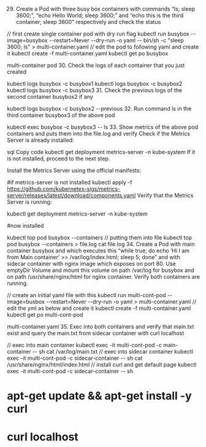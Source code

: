 29. Create a Pod with three busy box containers with commands “ls; sleep 3600;”, “echo Hello World; sleep 3600;” and “echo this is the third container; sleep 3600” respectively and check the status

// first create single container pod with dry run flag
kubectl run busybox --image=busybox --restart=Never --dry-run -o yaml -- bin/sh -c "sleep 3600; ls" > multi-container.yaml
// edit the pod to following yaml and create it
kubectl create -f multi-container.yaml
kubectl get po busybox

multi-container pod
30. Check the logs of each container that you just created

kubectl logs busybox -c busybox1
kubectl logs busybox -c busybox2
kubectl logs busybox -c busybox3
31. Check the previous logs of the second container busybox2 if any

kubectl logs busybox -c busybox2 --previous
32. Run command ls in the third container busybox3 of the above pod

kubectl exec busybox -c busybox3 -- ls
33. Show metrics of the above pod containers and puts them into the file.log and verify
Check if the Metrics Server is already installed:

sql
Copy code
kubectl get deployment metrics-server -n kube-system
If it is not installed, proceed to the next step.

Install the Metrics Server using the official manifests:

#if  metrics-server is not installed
kubectl apply -f https://github.com/kubernetes-sigs/metrics-server/releases/latest/download/components.yaml
Verify that the Metrics Server is running:

kubectl get deployment metrics-server -n kube-system

#now installed

kubectl top pod busybox --containers
// putting them into file
kubectl top pod busybox --containers > file.log
cat file.log
34. Create a Pod with main container busybox and which executes this “while true; do echo ‘Hi I am from Main container’ >> /var/log/index.html; sleep 5; done” and with sidecar container with nginx image which exposes on port 80. Use emptyDir Volume and mount this volume on path /var/log for busybox and on path /usr/share/nginx/html for nginx container. Verify both containers are running.

// create an initial yaml file with this
kubectl run multi-cont-pod --image=busbox --restart=Never --dry-run -o yaml > multi-container.yaml
// edit the yml as below and create it
kubectl create -f multi-container.yaml
kubectl get po multi-cont-pod

multi-container.yaml
35. Exec into both containers and verify that main.txt exist and query the main.txt from sidecar container with curl localhost

// exec into main container
kubectl exec -it  multi-cont-pod -c main-container -- sh
cat /var/log/main.txt
// exec into sidecar container
kubectl exec -it  multi-cont-pod -c sidecar-container -- sh
cat /usr/share/nginx/html/index.html
// install curl and get default page
kubectl exec -it  multi-cont-pod -c sidecar-container -- sh
# apt-get update && apt-get install -y curl
# curl localhost
